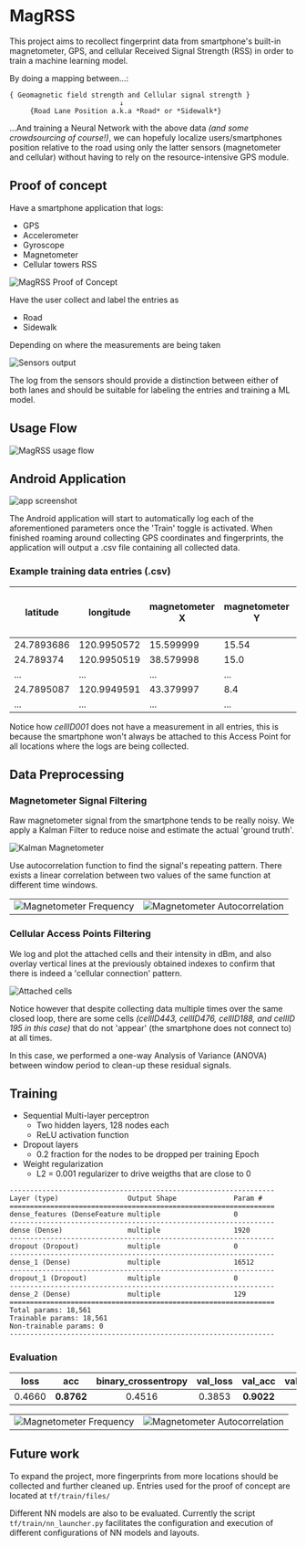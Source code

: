 # MagRSS

This project aims to recollect fingerprint data from smartphone's built-in magnetometer, GPS, and cellular Received Signal Strength (RSS) in order to train a machine learning model.

By doing a mapping between...:

```
{ Geomagnetic field strength and Cellular signal strength }
                           ↓
     {Road Lane Position a.k.a *Road* or *Sidewalk*}
```

...And training a Neural Network with the above data *(and some crowdsourcing of course!)*, we can hopefuly localize users/smartphones position relative to the road using only the latter sensors (magnetometer and cellular) without having to rely on the resource-intensive GPS module.

## Proof of concept

Have a smartphone application that logs:
+ GPS
+ Accelerometer
+ Gyroscope
+ Magnetometer
+ Cellular towers RSS

![MagRSS Proof of Concept](docs/assets/proof_of_concept_1.png)

Have the user collect and label the entries as
+ Road
+ Sidewalk

Depending on where the measurements are being taken

![Sensors output](docs/assets/tmi_plot.PNG)

The log from the sensors should provide a distinction between either of both lanes and should be suitable for labeling the entries and training a ML model.

## Usage Flow

![MagRSS usage flow](docs/assets/architecture.png)

## Android Application

![app screenshot](docs/assets/app_scrot.jpg)

The Android application will start to automatically log each of the aforementioned parameters once the 'Train' toggle is activated. When finished roaming around collecting GPS coordinates and fingerprints, the application will output a .csv file containing all collected data.

### Example training data entries (.csv)

latitude | longitude | magnetometer X | magnetometer Y | magnetometer Z | cellID001_dBm | cellID002_dBm | *cellID...* | LABEL | hour of day (HH)
-------- | --------- | -------------- | -------------- | -------------- | ------------- | ------------- | --------- | ----- | ---------
24.7893686 | 120.9950572 | 15.599999 | 15.54 | -43.02 | -85 | -80 | ... | SIDEWALK | 1700
24.789374 | 120.9950519 | 38.579998 | 15.0 | -21.06 | -85 | -80 | ... | SIDEWALK | 1700
... | ... | ... | ... | ... | ... | ... | ... | ... | ...
24.7895087 | 120.9949591 | 43.379997 | 8.4 | 8.58 | - | -94 | ... | ROAD | 1700
... | ... | ... | ... | ... | ... | ... | ... | ... | ...

Notice how *cellID001* does not have a measurement in all entries, this is because the smartphone won't always be attached to this Access Point for all locations where the logs are being collected.

## Data Preprocessing

### Magnetometer Signal Filtering

Raw magnetometer signal from the smartphone tends to be really noisy. We apply a Kalman Filter to reduce noise and estimate the actual 'ground truth'.

![Kalman Magnetometer](docs/assets/kalman_magx.png)

Use autocorrelation function to find the signal's repeating pattern. There exists a linear correlation between two values of the same function at different time windows.

| | |
| :---: | :---: |
![Magnetometer Frequency](docs/assets/magx_freq.png) | ![Magnetometer Autocorrelation](docs/assets/autocor_indices.png) |

### Cellular Access Points Filtering

We log and plot the attached cells and their intensity in dBm, and also overlay vertical lines at the previously obtained indexes to confirm that there is indeed a 'cellular connection' pattern.

![Attached cells](docs/assets/rsrp_preprocessing.png)

Notice however that despite collecting data multiple times over the same closed loop, there are some cells *(cellID443, cellID476, cellID188, and cellID 195 in this case)* that do not 'appear' (the smartphone does not connect to) at all times.

In this case, we performed a one-way Analysis of Variance (ANOVA) between window period to clean-up these residual signals.

## Training

* Sequential Multi-layer perceptron
  * Two hidden layers, 128 nodes each
  * ReLU activation function
* Dropout layers
  * 0.2 fraction for the nodes to be dropped per training Epoch
* Weight regularization
  * L2 = 0.001 regularizer to drive weigths that are close to 0

```
-----------------------------------------------------------------
Layer (type)                 Output Shape              Param #
=================================================================
dense_features (DenseFeature multiple                  0
-----------------------------------------------------------------
dense (Dense)                multiple                  1920
-----------------------------------------------------------------
dropout (Dropout)            multiple                  0
-----------------------------------------------------------------
dense_1 (Dense)              multiple                  16512
-----------------------------------------------------------------
dropout_1 (Dropout)          multiple                  0
-----------------------------------------------------------------
dense_2 (Dense)              multiple                  129
=================================================================
Total params: 18,561
Trainable params: 18,561
Non-trainable params: 0
-----------------------------------------------------------------
```

### Evaluation

| loss | acc | binary_crossentropy | val_loss | val_acc | val_binary_crossentropy |
| :---: | :---: | :---: | :---: | :---: | :---: |
| 0.4660 | **0.8762** | 0.4516 | 0.3853 | **0.9022** | 0.3709 |

| | |
| :---: | :---: |
![Magnetometer Frequency](docs/assets/nn_acc.png) | ![Magnetometer Autocorrelation](docs/assets/nn_binary_crossentropy.png) |


## Future work

To expand the project, more fingerprints from more locations should be collected and further cleaned up. Entries used for the proof of concept are located at ```tf/train/files/```

Different NN models are also to be evaluated. Currently the script ```tf/train/nn_launcher.py``` facilitates the configuration and execution of different configurations of NN models and layouts.
